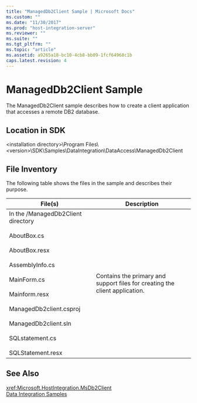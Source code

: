 ```yaml
---
title: "ManagedDb2Client Sample | Microsoft Docs"
ms.custom: ""
ms.date: "11/30/2017"
ms.prod: "host-integration-server"
ms.reviewer: ""
ms.suite: ""
ms.tgt_pltfrm: ""
ms.topic: "article"
ms.assetid: a9265a18-bc10-4cb8-bb09-1fcf64968c1b
caps.latest.revision: 4
---
```

# ManagedDb2Client Sample
The ManagedDb2Client sample describes how to create a client application that accesses a remote DB2 database.  
  
## Location in SDK  
 \<installation directory>\Program Files\\<version\>\SDK\Samples\DataIntegration\DataAccess\ManagedDb2Client  
  
## File Inventory  
 The following table shows the files in the sample and describes their purpose.  
  
|File(s)|Description|  
|---------------|-----------------|  
|In the /ManagedDb2Client directory<br /><br /> AboutBox.cs<br /><br /> AboutBox.resx<br /><br /> AssemblyInfo.cs<br /><br /> MainForm.cs<br /><br /> Mainform.resx<br /><br /> ManagedDb2client.csproj<br /><br /> ManagedDb2client.sln<br /><br /> SQLstatement.cs<br /><br /> SQLStatement.resx|Contains the primary and support files for creating the client application.|  
  
## See Also  
 <xref:Microsoft.HostIntegration.MsDb2Client>   
 [Data Integration Samples](../core/data-integration-samples.md)